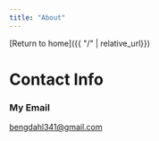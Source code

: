 ```yaml
---
title: "About"
---
```


[Return to home]({{ "/" | relative_url}})

# Contact Info

### My Email
bengdahl341@gmail.com